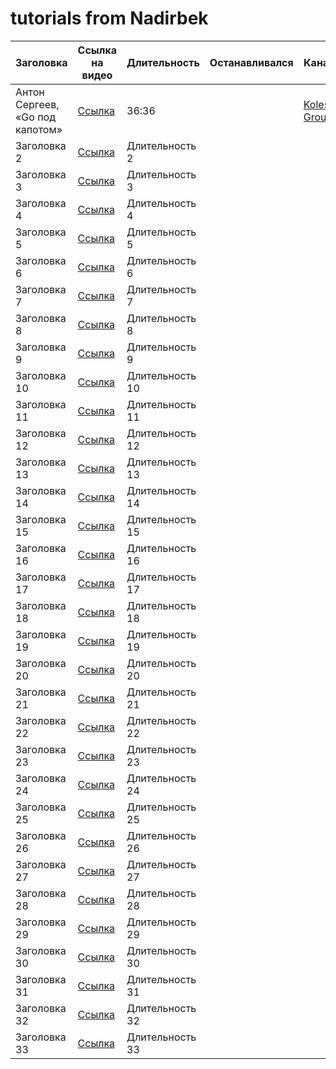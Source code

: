 # tutorials from Nadirbek

| Заголовка      | Ссылка на видео                         | Длительность   | Останавливался | Канал |
| -------------- | --------------------------------------- | -------------- | -------------- | -------------- |
| Антон Сергеев, «Go под капотом»    | [Ссылка](https://youtu.be/rloqQY9CT8I)  | 36:36 |                | [Kolesa Group](https://www.youtube.com/@kolesagroup6324)|
| Заголовка 2    | [Ссылка](https://youtu.be/Tl7mi9QmLns)  | Длительность 2 |                |                |
| Заголовка 3    | [Ссылка](https://youtu.be/5bYO60-qYOI)  | Длительность 3 |                |                |
| Заголовка 4    | [Ссылка](https://youtu.be/RIvL2ONhFBI)  | Длительность 4 |                |                |
| Заголовка 5    | [Ссылка](https://youtu.be/zzAdEt3xZ1M)  | Длительность 5 |                |                |
| Заголовка 6    | [Ссылка](https://youtu.be/XGtieBVI1lk)  | Длительность 6 |                |                |
| Заголовка 7    | [Ссылка](https://youtu.be/2557w0qsDV0)  | Длительность 7 |                |                |
| Заголовка 8    | [Ссылка](https://youtu.be/ydWFpcoYraU)  | Длительность 8 |                |                |
| Заголовка 9    | [Ссылка](https://youtu.be/c4bldaCjYRY)  | Длительность 9 |                |                |
| Заголовка 10   | [Ссылка](https://youtu.be/AV-KzQI-tLM)  | Длительность 10|                |                |
| Заголовка 11   | [Ссылка](https://youtu.be/BHNt1fcg8iw)  | Длительность 11|                |                |
| Заголовка 12   | [Ссылка](https://youtu.be/2h_NFBFrciI)  | Длительность 12|                |                |
| Заголовка 13   | [Ссылка](https://youtu.be/lsBF58Q-DnY)  | Длительность 13|                |                |
| Заголовка 14   | [Ссылка](https://youtu.be/PAAkCSZUG1c)  | Длительность 14|                |                |
| Заголовка 15   | [Ссылка](https://youtu.be/ZuQcbqYK0BY)  | Длительность 15|                |                |
| Заголовка 16   | [Ссылка](https://youtu.be/8D3Vmm1BGoY)  | Длительность 16|                |                |
| Заголовка 17   | [Ссылка](https://youtu.be/Wh22_O8jXVQ)  | Длительность 17|                |                |
| Заголовка 18   | [Ссылка](https://youtu.be/k9wK2FThEsk)  | Длительность 18|                |                |
| Заголовка 19   | [Ссылка](https://youtu.be/MXoMuymbfo8)  | Длительность 19|                |                |
| Заголовка 20   | [Ссылка](https://youtu.be/4MFcmreAUhs)  | Длительность 20|                |                |
| Заголовка 21   | [Ссылка](https://youtu.be/kG_ipMygRUc)  | Длительность 21|                |                |
| Заголовка 22   | [Ссылка](https://youtu.be/U0U8Ddx4TgE)  | Длительность 22|                |                |
| Заголовка 23   | [Ссылка](https://youtu.be/7n_8cOBpQrg)  | Длительность 23|                |                |
| Заголовка 24   | [Ссылка](https://youtu.be/BIYiuy8WWiU)  | Длительность 24|                |                |
| Заголовка 25   | [Ссылка](https://youtu.be/qIhZrMg3_Tk)  | Длительность 25|                |                |
| Заголовка 26   | [Ссылка](https://youtu.be/EW9oGc5vSAI)  | Длительность 26|                |                |
| Заголовка 27   | [Ссылка](https://youtu.be/BQto7PiHknc)  | Длительность 27|                |                |
| Заголовка 28   | [Ссылка](https://youtu.be/Lrjjqc1bRHo)  | Длительность 28|                |                |
| Заголовка 29   | [Ссылка](https://youtu.be/Ie3pK1Adm4U)  | Длительность 29|                |                |
| Заголовка 30   | [Ссылка](https://youtu.be/uYhQ2ot3XFg)  | Длительность 30|                |                |
| Заголовка 31   | [Ссылка](https://youtu.be/f6kdp27TYZs)  | Длительность 31|                |                |
| Заголовка 32   | [Ссылка](https://youtu.be/P_SXTUiA-9Y)  | Длительность 32|                |                |
| Заголовка 33   | [Ссылка](https://youtu.be/oV9rvDllKEg)  | Длительность 33|                |                |
